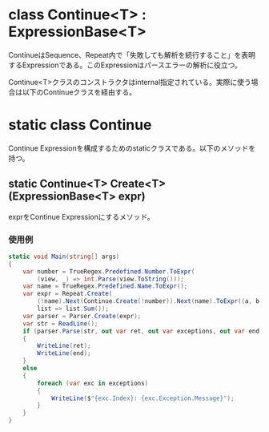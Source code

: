 # class Continue\<T\> : ExpressionBase\<T\>
ContinueはSequence、Repeat内で「失敗しても解析を続行すること」を表明するExpressionである。このExpressionはパースエラーの解析に役立つ。

Continue\<T\>クラスのコンストラクタはinternal指定されている。実際に使う場合は以下のContinueクラスを経由する。
# static class Continue
Continue Expressionを構成するためのstaticクラスである。以下のメソッドを持つ。
## static Continue\<T\> Create\<T\>(ExpressionBase\<T\> expr)
exprをContinue Expressionにするメソッド。
### 使用例
```csharp
static void Main(string[] args)
{
    var number = TrueRegex.Predefined.Number.ToExpr(
        (view, _) => int.Parse(view.ToString()));
    var name = TrueRegex.Predefined.Name.ToExpr();
    var expr = Repeat.Create(
        (!name).Next(Continue.Create(!number)).Next(name).ToExpr((a, b, c) => b),
        list => list.Sum());
    var parser = Parser.Create(expr);
    var str = ReadLine();
    if (parser.Parse(str, out var ret, out var exceptions, out var end))
    {
        WriteLine(ret);
        WriteLine(end);
    }
    else
    {
        foreach (var exc in exceptions)
        {
            WriteLine($"{exc.Index}: {exc.Exception.Message}");
        }
    }
}
```